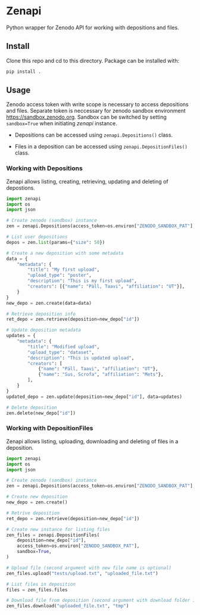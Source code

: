 # Zenapi

Python wrapper for Zenodo API for working with depositions and files.

## Install

Clone this repo and cd to this directory.
Package can be installed with:

```python
pip install .
```

## Usage

Zenodo access token with write scope is necessary to access depositions and files. Separate token is neccessary for zenodo sandbox environment <https://sandbox.zenodo.org>. Sandbox can be switched by setting `sandbox=True` when initiating *zenapi* instance.

- Depositions can be accessed using `zenapi.Depositions()` class. 

- Files in a deposition can be accessed using `zenapi.DepositionFiles()` class.

### Working with Depositions

Zenapi allows listing, creating, retrieving, updating and deleting of depostions.

```python
import zenapi
import os
import json

# Create zenodo (sandbox) instance
zen = zenapi.Depositions(access_token=os.environ["ZENODO_SANDBOX_PAT"], sandbox=True)

# List user depositions
depos = zen.list(params={"size": 50})

# Create a new deposition with some metadata
data = {
    "metadata": {
        "title": "My first upload",
        "upload_type": "poster",
        "description": "This is my first upload",
        "creators": [{"name": "Päll, Taavi", "affiliation": "UT"}],
    }
}
new_depo = zen.create(data=data)

# Retrieve deposition info
ret_depo = zen.retrieve(deposition=new_depo["id"])

# Update deposition metadata
updates = {
    "metadata": {
        "title": "Modified upload",
        "upload_type": "dataset",
        "description": "This is updated upload",
        "creators": [
            {"name": "Päll, Taavi", "affiliation": "UT"},
            {"name": "Sus, Scrofa", "affiliation": "Mets"},
        ],
    }
}
updated_depo = zen.update(deposition=new_depo["id"], data=updates)

# Delete deposition
zen.delete(new_depo["id"])
```

### Working with DepositionFiles

Zenapi allows listing, uploading, downloading and deleting of files in a deposition.

```python
import zenapi
import os
import json

# Create zenodo (sandbox) instance
zen = zenapi.Depositions(access_token=os.environ["ZENODO_SANDBOX_PAT"], sandbox=True)

# Create new deposition
new_depo = zen.create()

# Retrive deposition
ret_depo = zen.retrieve(deposition=new_depo["id"])

# Create new instance for listing files
zen_files = zenapi.DepositionFiles(
    deposition=new_depo["id"],
    access_token=os.environ["ZENODO_SANDBOX_PAT"],
    sandbox=True,
)

# Upload file (second argument with new file name is optional)
zen_files.upload("tests/upload.txt", "uploaded_file.txt")

# List files in deposition
files = zen_files.files

# Download file from deposition (second argument with download folder is optional)
zen_files.download("uploaded_file.txt", "tmp")
```
